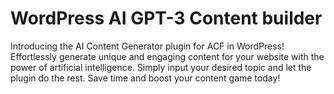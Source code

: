 # WordPress AI GPT-3 Content builder
Introducing the AI Content Generator plugin for ACF in WordPress! Effortlessly generate unique and engaging content for your website with the power of artificial intelligence. Simply input your desired topic and let the plugin do the rest. Save time and boost your content game today!